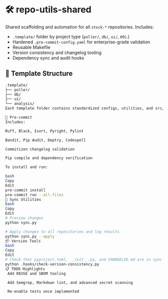 # 🛠 repo-utils-shared

Shared scaffolding and automation for all `stock-*` repositories. Includes:

- `.template/` folder by project type (`poller/`, `db/`, `ui/`, etc.)
- Hardened `.pre-commit-config.yaml` for enterprise-grade validation
- Reusable Makefile
- Version consistency and changelog tooling
- Dependency sync and audit hooks

## 📁 Template Structure

```bash
.template/
├── poller/
├── db/
├── ui/
└── analysis/
Each template folder contains standardized configs, utilities, and src/ scaffolding.

🧪 Pre-commit
Includes:

Ruff, Black, Isort, Pyright, Pylint

Bandit, Pip Audit, Deptry, Codespell

Commitizen changelog validation

Pip compile and dependency verification

To install and run:

bash
Copy
Edit
pre-commit install
pre-commit run --all-files
🔁 Sync Utilities
bash
Copy
Edit
# Preview changes
python sync.py

# Apply changes to all repositories and log results
python sync.py --apply
📦 Version Tools
bash
Copy
Edit
# Check that pyproject.toml, __init__.py, and CHANGELOG.md are in sync with the latest Git tag
python .hooks/check-version-consistency.py
📋 TODO Highlights
 Add REUSE and SBOM tooling

 Add Semgrep, Markdown lint, and advanced secret scanning

 Re-enable tests once implemented

